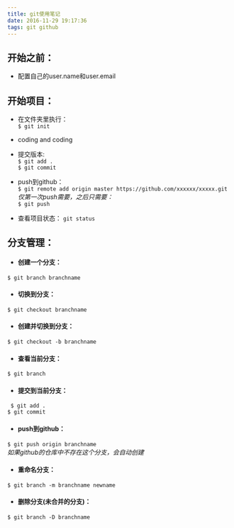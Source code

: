 ```yaml
---
title: git使用笔记
date: 2016-11-29 19:17:36
tags: git github
---
```

## 开始之前：
- 配置自己的user.name和user.email  

## 开始项目：
-  在文件夹里执行：  
`
$ git init
`  

- coding and coding   


- 提交版本:   
`
$ git add .
`  
`
$ git commit
`

- push到github：  
`
$ git remote add origin master https://github.com/xxxxxx/xxxxx.git
`  
*仅第一次push需要，之后只需要：*  
`
$ git push
`
- 查看项目状态：
`
git status
`  

## 分支管理：
- #### 创建一个分支：
`
$ git branch branchname
`

- #### 切换到分支：
`
$ git checkout branchname
`

- #### 创建并切换到分支：
`
$ git checkout -b branchname
`
- #### 查看当前分支：
`
$ git branch
`

- #### 提交到当前分支：
`
$ git add .`  
`
$ git commit
`

- #### push到github：
`
$ git push origin branchname
`  
*如果github的仓库中不存在这个分支，会自动创建*  

- #### 重命名分支：
`
$ git branch -m branchname newname
`  
- #### 删除分支(未合并的分支)：  
`
$ git branch -D branchname
`
